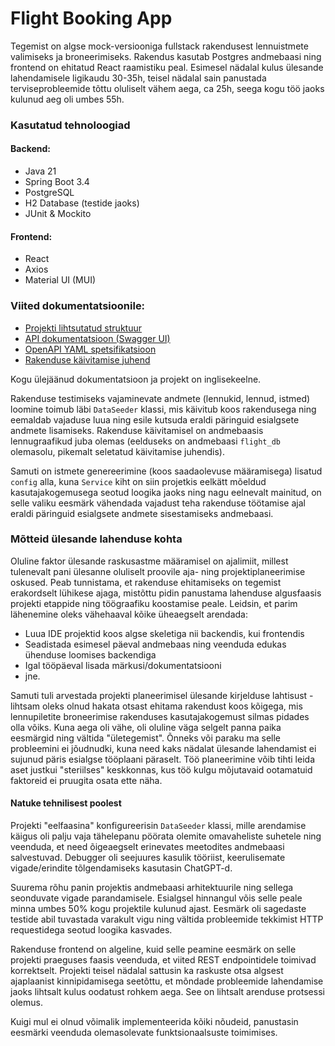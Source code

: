 # Flight Booking App
Tegemist on algse mock-versiooniga fullstack rakendusest lennuistmete valimiseks ja broneerimiseks. Rakendus kasutab 
Postgres andmebaasi ning frontend on ehitatud React raamistiku peal.
Esimesel nädalal kulus ülesande lahendamisele ligikaudu 30-35h, teisel nädalal sain panustada terviseprobleemide
tõttu oluliselt vähem aega, ca 25h, seega kogu töö jaoks kulunud aeg oli umbes 55h. 

### Kasutatud tehnoloogiad
#### Backend:
 - Java 21
 - Spring Boot 3.4
 - PostgreSQL
 - H2 Database (testide jaoks)
 - JUnit & Mockito

#### Frontend:
 - React
 - Axios
 - Material UI (MUI)

### Viited dokumentatsioonile:
 - [Projekti lihtsutatud struktuur](doc/project-structure.md)
 - [API dokumentatsioon (Swagger UI)](http://localhost:8080/swagger-ui/index.html#/)
 - [OpenAPI YAML spetsifikatsioon](doc/openapi.yaml)
 - [Rakenduse käivitamise juhend](doc/setup-guide.md)

Kogu ülejäänud dokumentatsioon ja projekt on inglisekeelne.

Rakenduse testimiseks vajaminevate andmete (lennukid, lennud, istmed) loomine
toimub läbi `DataSeeder` klassi, mis käivitub koos rakendusega ning eemaldab vajaduse luua ning
esile kutsuda eraldi päringuid esialgsete andmete lisamiseks. Rakenduse käivitamisel 
on andmebaasis lennugraafikud juba olemas (eelduseks on andmebaasi `flight_db` olemasolu, 
pikemalt seletatud käivitamise juhendis).

Samuti on istmete genereerimine (koos saadaolevuse määramisega) lisatud `config` alla, 
kuna `Service` kiht on siin projetkis eelkätt mõeldud kasutajakogemusega seotud loogika jaoks ning nagu 
eelnevalt mainitud, on selle valiku eesmärk vähendada vajadust teha rakenduse töötamise ajal
eraldi päringuid esialgsete andmete sisestamiseks andmebaasi.


### Mõtteid ülesande lahenduse kohta

Oluline faktor ülesande raskusastme määramisel on ajalimiit, millest tulenevalt pani ülesanne oluliselt 
proovile aja- ning projektiplaneerimise oskused. Peab tunnistama, et rakenduse ehitamiseks on tegemist 
erakordselt lühikese ajaga, mistõttu pidin panustama lahenduse algusfaasis projekti etappide ning 
töögraafiku koostamise peale. Leidsin, et parim lähenemine oleks vähehaaval kõike üheaegselt arendada:
 - Luua IDE projektid koos algse skeletiga nii backendis, kui frontendis
 - Seadistada esimesel päeval andmebaas ning veenduda edukas ühenduse loomises backendiga
 - Igal tööpäeval lisada märkusi/dokumentatsiooni
 - jne.

Samuti tuli arvestada projekti planeerimisel ülesande kirjelduse lahtisust - lihtsam oleks olnud hakata otsast
ehitama rakendust koos kõigega, mis lennupiletite broneerimise rakenduses kasutajakogemust silmas
pidades olla võiks. Kuna aega oli vähe, oli oluline väga selgelt panna paika eesmärgid ning vältida
"ületegemist". Õnneks või paraku ma selle probleemini ei jõudnudki, kuna need kaks nädalat ülesande lahendamist
ei sujunud päris esialgse tööplaani päraselt. Töö planeerimine võib tihti leida aset justkui 
"steriilses" keskkonnas, kus töö kulgu mõjutavaid ootamatuid faktoreid ei pruugita osata ette näha.

#### Natuke tehnilisest poolest
Projekti "eelfaasina" konfigureerisin `DataSeeder` klassi, mille arendamise käigus oli palju 
vaja tähelepanu pöörata olemite omavaheliste suhetele ning veenduda, et need õigeaegselt erinevates
meetodites andmebaasi salvestuvad. Debugger oli seejuures kasulik tööriist, keerulisemate
vigade/erindite tõlgendamiseks kasutasin ChatGPT-d. 

Suurema rõhu panin projektis andmebaasi arhitektuurile ning sellega seonduvate vigade 
parandamisele. Esialgsel hinnangul võis selle peale minna umbes 50% kogu projektile kulunud
ajast. Eesmärk oli sagedaste testide abil tuvastada varakult vigu ning vältida probleemide
tekkimist HTTP requestidega seotud loogika kasvades.

Rakenduse frontend on algeline, kuid selle peamine eesmärk on selle projekti praeguses
faasis veenduda, et viited REST endpointidele toimivad korrektselt. Projekti teisel nädalal sattusin
ka raskuste otsa algsest ajaplaanist kinnipidamisega seetõttu, et mõndade probleemide lahendamise jaoks
lihtsalt kulus oodatust rohkem aega. See on lihtsalt arenduse protsessi olemus.

Kuigi mul ei olnud võimalik implementeerida kõiki nõudeid, panustasin eesmärki veenduda olemasolevate funktsionaalsuste toimimises.
